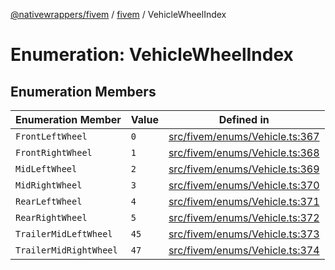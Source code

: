 [@nativewrappers/fivem](../../README.md) / [fivem](../README.md) / VehicleWheelIndex

# Enumeration: VehicleWheelIndex

## Enumeration Members

| Enumeration Member | Value | Defined in |
| ------ | ------ | ------ |
| `FrontLeftWheel` | `0` | [src/fivem/enums/Vehicle.ts:367](https://github.com/nativewrappers/fivem/blob/2d4fa96d0a81695a673fe4c595d3abfefbf554a5/src/fivem/enums/Vehicle.ts#L367) |
| `FrontRightWheel` | `1` | [src/fivem/enums/Vehicle.ts:368](https://github.com/nativewrappers/fivem/blob/2d4fa96d0a81695a673fe4c595d3abfefbf554a5/src/fivem/enums/Vehicle.ts#L368) |
| `MidLeftWheel` | `2` | [src/fivem/enums/Vehicle.ts:369](https://github.com/nativewrappers/fivem/blob/2d4fa96d0a81695a673fe4c595d3abfefbf554a5/src/fivem/enums/Vehicle.ts#L369) |
| `MidRightWheel` | `3` | [src/fivem/enums/Vehicle.ts:370](https://github.com/nativewrappers/fivem/blob/2d4fa96d0a81695a673fe4c595d3abfefbf554a5/src/fivem/enums/Vehicle.ts#L370) |
| `RearLeftWheel` | `4` | [src/fivem/enums/Vehicle.ts:371](https://github.com/nativewrappers/fivem/blob/2d4fa96d0a81695a673fe4c595d3abfefbf554a5/src/fivem/enums/Vehicle.ts#L371) |
| `RearRightWheel` | `5` | [src/fivem/enums/Vehicle.ts:372](https://github.com/nativewrappers/fivem/blob/2d4fa96d0a81695a673fe4c595d3abfefbf554a5/src/fivem/enums/Vehicle.ts#L372) |
| `TrailerMidLeftWheel` | `45` | [src/fivem/enums/Vehicle.ts:373](https://github.com/nativewrappers/fivem/blob/2d4fa96d0a81695a673fe4c595d3abfefbf554a5/src/fivem/enums/Vehicle.ts#L373) |
| `TrailerMidRightWheel` | `47` | [src/fivem/enums/Vehicle.ts:374](https://github.com/nativewrappers/fivem/blob/2d4fa96d0a81695a673fe4c595d3abfefbf554a5/src/fivem/enums/Vehicle.ts#L374) |
